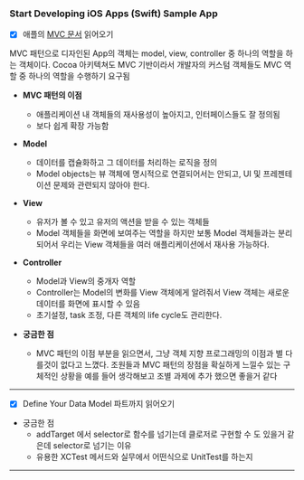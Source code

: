 ### Start Developing iOS Apps (Swift) Sample App
- [x] 애플의 [MVC 문서](https://developer.apple.com/library/content/documentation/General/Conceptual/DevPedia-CocoaCore/MVC.html "애플 MVC") 읽어오기

MVC 패턴으로 디자인된 App의 객체는 model, view, controller 중 하나의 역할을 하는 객체이다. Cocoa 아키텍쳐도 MVC 기반이라서 개발자의 커스텀 객체들도 MVC 역할 중 하나의 역할을 수행하기 요구됨
* __MVC 패턴의 이점__
  * 애플리케이션 내 객체들의 재사용성이 높아지고, 인터페이스들도 잘 정의됨
  * 보다 쉽게 확장 가능함

* __Model__
  * 데이터를 캡슐화하고 그 데이터를 처리하는 로직을 정의
  * Model objects는 뷰 객체에 명시적으로 연결되어서는 안되고, UI 및 프레젠테이션 문제와 관련되지 않아야 한다.

* __View__
  * 유저가 볼 수 있고 유저의 액션을 받을 수 있는 객체들
  * Model 객체들을 화면에 보여주는 역할을 하지만 보통 Model 객체들과는 분리되어서 우리는 View 객체들을 여러 애플리케이션에서 재사용 가능하다.

* __Controller__
  * Model과 View의 중개자 역할
  * Controller는 Model의 변화를 View 객체에게 알려줘서 View 객체는 새로운 데이터를 화면에 표시할 수 있음
  * 초기설정, task 조정, 다른 객체의 life cycle도 관리한다.


* __궁금한 점__
  * MVC 패턴의 이점 부분을 읽으면서, 그냥 객체 지향 프로그래밍의 이점과 별 다를것이 없다고 느꼈다. 조원들과 MVC 패턴의 장점을 확실하게 느낄수 있는 구체적인 상황을 예를 들어 생각해보고 조별 과제에 추가 했으면 좋을거 같다
***


 - [x] Define Your Data Model 파트까지 읽어오기

* 궁금한 점
  * addTarget 에서 selector로 함수를 넘기는데 클로저로 구현할 수 도 있을거 같은데 selector로 넘기는 이유
  * 유용한 XCTest 메서드와 실무에서 어떤식으로 UnitTest를 하는지

***
